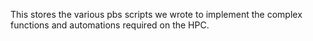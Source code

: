 This stores the various pbs scripts we wrote to implement the complex functions and automations required on the HPC. 
